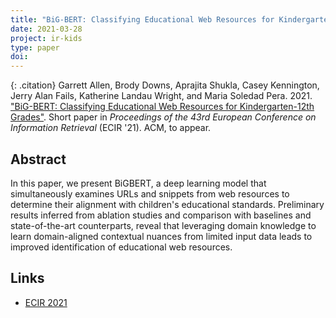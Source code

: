 ```yaml
---
title: "BiG-BERT: Classifying Educational Web Resources for Kindergarten-12th Grades"
date: 2021-03-28
project: ir-kids
type: paper
doi: 
---
```

{: .citation}
Garrett Allen, Brody Downs, Aprajita Shukla, Casey Kennington, Jerry Alan Fails, Katherine Landau Wright, and Maria Soledad Pera. 2021. ["BiG-BERT: Classifying Educational Web Resources for Kindergarten-12th Grades"](#).
Short paper in <cite>Proceedings of the 43rd European Conference on Information Retrieval</cite> (ECIR '21). ACM, to appear.

## Abstract

In this paper, we present BiGBERT, a deep learning model that simultaneously examines URLs and snippets from web resources to determine their alignment with children's educational standards. Preliminary results inferred from ablation studies and comparison with baselines and state-of-the-art counterparts, reveal that leveraging domain knowledge to learn domain-aligned contextual nuances from limited input data leads to improved identification of educational web resources.

## Links
* [ECIR 2021](https://www.ecir2021.eu/)
